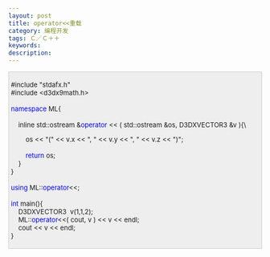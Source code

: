```yaml
---
layout: post
title: operator<<重载
category: 编程开发
tags: Ｃ／Ｃ＋＋
keywords: 
description: 
---
```


<div
style="border-bottom:#cccccc 1px solid;border-left:#cccccc 1px solid;padding-bottom:4px;background-color:#eeeeee;padding-left:4px;width:98%;padding-right:5px;font-size:13px;word-break:break-all;border-top:#cccccc 1px solid;border-right:#cccccc 1px solid;padding-top:4px;">

\#include "stdafx.h"\
 \#include \<d3dx9math.h\>\
\
 <span style="color:#0000ff;">namespace</span> ML{\
\
     inline std::ostream &<span
style="color:#0000ff;">operator</span> \<\< ( std::ostream &os, D3DXVECTOR3 &v ){\

        os \<\< "(" \<\< v.x \<\< ", " \<\< v.y \<\< ", " \<\< v.z \<\< ")";\
\
         <span style="color:#0000ff;">return</span> os;\
     }\
 }\
\
 <span style="color:#0000ff;">using</span> ML::<span
style="color:#0000ff;">operator</span>\<\<;\
\
 <span style="color:#0000ff;">int</span> main(){\
     D3DXVECTOR3  v(1,1,2);\
     ML::<span style="color:#0000ff;">operator</span>\<\<( cout, v )
\<\< v \<\< endl;\
     cout \<\< v \<\< endl;\
 }

</div>






